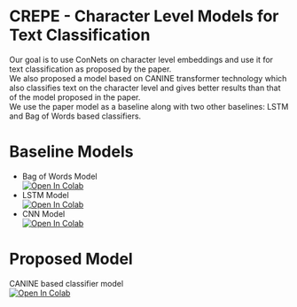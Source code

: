 # CREPE - Character Level Models for Text Classification  

Our goal is to use ConNets on character level embeddings and use it for text classification as proposed by the paper.  
We also proposed a model based on CANINE transformer technology which also classifies text on the character level and gives better results than that of the model proposed in the paper.  
We use the paper model as a baseline along with two other baselines: LSTM and Bag of Words based classifiers.  

# Baseline Models  
- Bag of Words Model  
  [![Open In Colab](https://colab.research.google.com/assets/colab-badge.svg)](https://colab.research.google.com/github/KawshikManikantan/CREPE/blob/main/Code/bow_base.ipynb)  
- LSTM Model  
  [![Open In Colab](https://colab.research.google.com/assets/colab-badge.svg)](https://colab.research.google.com/github/KawshikManikantan/CREPE/blob/main/Code/lstm_base.ipynb)  
- CNN Model  
  [![Open In Colab](https://colab.research.google.com/assets/colab-badge.svg)](https://colab.research.google.com/github/KawshikManikantan/CREPE/blob/main/Code/cnn_base.ipynb)  

# Proposed Model  
CANINE based classifier model  
[![Open In Colab](https://colab.research.google.com/assets/colab-badge.svg)](https://colab.research.google.com/github/KawshikManikantan/CREPE/blob/main/Code/canine_base.ipynb)  
